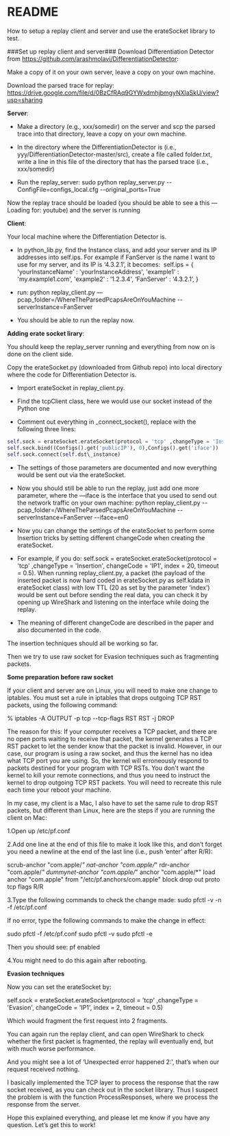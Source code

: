 # README #

How to setup a replay client and server and use the erateSocket library to test.

###Set up replay client and server###
Download Differentiation Detector from https://github.com/arashmolavi/DifferentiationDetector:

Make a copy of it on your own server, leave a copy on your own machine.

Download the parsed trace for replay:
https://drive.google.com/file/d/0BzCfRAq9GYWxdmhjbmgyNXlaSkU/view?usp=sharing

**Server**:

* Make a directory (e.g., xxx/somedir) on the server and scp the parsed trace into that directory, leave a copy on your own machine.

* In the directory where the DifferentiationDetector is (i.e., yyy/DifferentiationDetector-master/src), create a file called folder.txt, write a line in this file of the directory that has the parsed trace (i.e., xxx/somedir)

* Run the replay\_server: sudo python replay\_server.py --ConfigFile=configs\_local.cfg --original\_ports=True

Now the replay trace should be loaded (you should be able to see a this — Loading for: youtube) and the server is running

**Client**:

Your local machine where the Differentiation Detector is.

* In python\_lib.py, find the Instance class, and add your server and its IP addresses into self.ips. For example if FanServer is the name I want to use for my server, and its IP is ‘4.3.2.1’, it becomes: 
 self.ips = {
                    'yourInstanceName'    : 'yourInstanceAddress',
                    'example1'            : 'my.example1.com',
                    'example2'            : '1.2.3.4',
                    ‘FanServer'           : ‘4.3.2.1’,
                   }

* run: python replay\_client.py —pcap\_folder=/WhereTheParsedPcapsAreOnYouMachine --serverInstance=FanServer

* You should be able to run the replay now.

**Adding erate socket lirary**:

You should keep the replay_server running and everything from now on is done on the client side.

Copy the erateSocket.py (downloaded from Github repo) into local directory where the code for Differentiation Detector is.

* Import erateSocket in replay\_client.py.

* Find the tcpClient class, here we would use our socket instead of the Python one 

* Comment out everything in \_connect\_socket(), replace with the following three lines:
```python
self.sock = erateSocket.erateSocket(protocol = 'tcp' ,changeType = 'Insertion', changeCode = '', index = 20, timeout = 0.5)
self.sock.bind((Configs().get('publicIP'), 0),Configs().get('iface'))
self.sock.connect(self.dst\_instance)
```

* The settings of those parameters are documented and now everything would be sent out via the erateSocket. 

* Now you should still be able to run the replay, just add one more parameter, where the —iface is the interface that you used to send out the network traffic on your own machine: python replay\_client.py --pcap\_folder=/WhereTheParsedPcapsAreOnYouMachine --serverInstance=FanServer --iface=en0

* Now you can change the settings of the erateSocket to perform some Insertion tricks by setting different changeCode when creating the erateSocket. 

* For example, if you do: self.sock = erateSocket.erateSocket(protocol = 'tcp' ,changeType = 'Insertion', changeCode = 'IP1', index = 20, timeout = 0.5).
When running replay\_client.py, a packet (the payload of the inserted packet is now hard coded in erateSocket.py as self.kdata in erateSocket class) with low TTL (20 as set by the parameter ‘index’) would be sent out before sending the real data, you can check it by opening up WireShark and listening on the interface while doing the replay.

* The meaning of different changeCode are described in the paper and also documented in the code.

The insertion techniques should all be working so far.

Then we try to use raw socket for Evasion techniques such as fragmenting packets.

**Some preparation before raw socket**

If your client and server are on Linux, you will need to make one change to iptables. You must set a rule in iptables that drops outgoing TCP RST packets, using the following command:

% iptables -A OUTPUT -p tcp --tcp-flags RST RST -j DROP

The reason for this: If your computer receives a TCP packet, and there are no open ports waiting to receive that packet, the kernel generates a TCP RST packet to let the sender know that the packet is invalid. However, in our case, our program is using a raw socket, and thus the kernel has no idea what TCP port you are using. So, the kernel will erroneously respond to packets destined for your program with TCP RSTs. You don't want the kernel to kill your remote connections, and thus you need to instruct the kernel to drop outgoing TCP RST packets. You will need to recreate this rule each time your reboot your machine.

In my case, my client is a Mac, I also have to set the same rule to drop RST packets, but different than Linux, here are the steps if you are running the client on Mac:

1.Open up /etc/pf.conf

2.Add one line at the end of this file to make it look like this, and don’t forget you need a newline at the end of the last line (i.e., push ‘enter’ after R/R):

scrub-anchor "com.apple/*"
nat-anchor "com.apple/*"
rdr-anchor "com.apple/*"
dummynet-anchor "com.apple/*"
anchor "com.apple/*"
load anchor "com.apple" from "/etc/pf.anchors/com.apple"
block drop out proto tcp flags R/R

3.Type the following commands to check the change made:
sudo pfctl -v -n -f /etc/pf.conf

If no error, type the following commands to make the change in effect:

sudo pfctl -f /etc/pf.conf
sudo pfctl -v
sudo pfctl -e

Then you should see:
pf enabled

4.You might need to do this again after rebooting.

**Evasion techniques**

Now you can set the erateSocket by:

self.sock = erateSocket.erateSocket(protocol = 'tcp' ,changeType = 'Evasion', changeCode = 'IP1', index = 2, timeout = 0.5)

Which would fragment the first request into 2 fragments.

You can again run the replay client, and can open WireShark to check whether the first packet is fragmented, the replay will eventually end, but with much worse performance.

And you might see a lot of ‘Unexpected error happened 2:’, that’s when our request received nothing.

I basically implemented the TCP layer to process the response that the raw socket received, as you can check out in the socket library. Thus I suspect the problem is with the function ProcessResponses, where we process the response from the server.

Hope this explained everything, and please let me know if you have any question. 
Let’s get this to work!